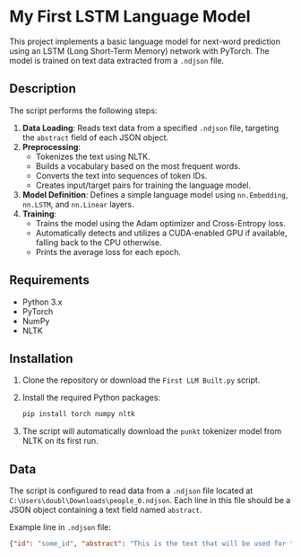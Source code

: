 # My First LSTM Language Model

This project implements a basic language model for next-word prediction using an LSTM (Long Short-Term Memory) network with PyTorch. The model is trained on text data extracted from a `.ndjson` file.

## Description

The script performs the following steps:
1.  **Data Loading**: Reads text data from a specified `.ndjson` file, targeting the `abstract` field of each JSON object.
2.  **Preprocessing**:
    *   Tokenizes the text using NLTK.
    *   Builds a vocabulary based on the most frequent words.
    *   Converts the text into sequences of token IDs.
    *   Creates input/target pairs for training the language model.
3.  **Model Definition**: Defines a simple language model using `nn.Embedding`, `nn.LSTM`, and `nn.Linear` layers.
4.  **Training**:
    *   Trains the model using the Adam optimizer and Cross-Entropy loss.
    *   Automatically detects and utilizes a CUDA-enabled GPU if available, falling back to the CPU otherwise.
    *   Prints the average loss for each epoch.

## Requirements

*   Python 3.x
*   PyTorch
*   NumPy
*   NLTK

## Installation

1.  Clone the repository or download the `First LLM Built.py` script.

2.  Install the required Python packages:
    ```bash
    pip install torch numpy nltk
    ```

3.  The script will automatically download the `punkt` tokenizer model from NLTK on its first run.

## Data

The script is configured to read data from a `.ndjson` file located at `C:\Users\doubl\Downloads\people_0.ndjson`. Each line in this file should be a JSON object containing a text field named `abstract`.

Example line in `.ndjson` file:
```json
{"id": "some_id", "abstract": "This is the text that will be used for training the model."}
